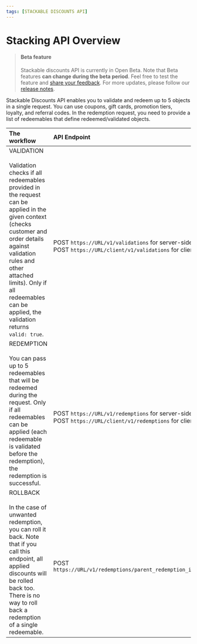 ```yaml
---
tags: [STACKABLE DISCOUNTS API]
---
```


# Stacking API Overview
<!-- theme: danger -->
> #### Beta feature
>
> Stackable discounts API is currently in Open Beta. Note that Beta features **can change during the beta period**. Feel free to test the feature and [share your feedback](https://www.voucherify.io/contact-support). For more updates, please follow our [release notes](https://support.voucherify.io/article/23-whats-new-in-voucherify).

Stackable Discounts API enables you to validate and redeem up to 5 objects in a single request. You can use coupons, gift cards, promotion tiers, loyalty, and referral codes. In the redemption request, you need to provide a list of redeemables that define redeemed/validated objects.

| **The workflow** | **API Endpoint** |
|:---|:---|
| VALIDATION<br><br>Validation checks if all redeemables provided in the request can be applied in the given context (checks customer and order details against validation rules and other attached limits). Only if all redeemables can be applied, the validation returns `valid: true`. | <br>POST `https://URL/v1/validations` for server-side<br>POST `https://URL/client/v1/validations` for client-side |
| REDEMPTION<br><br>You can pass up to 5 redeemables that will be redeemed during the request. Only if all redeemables can be applied (each redeemable is validated before the redemption), the redemption is successful. | <br>POST `https://URL/v1/redemptions` for server-side<br>POST `https://URL/client/v1/redemptions` for client-side |
| ROLLBACK<br><br>In the case of unwanted redemption, you can roll it back. Note that if you call this endpoint, all applied discounts will be rolled back too. There is no way to roll back a redemption of a single redeemable. | <br>POST `https://URL/v1/redemptions/parent_redemption_id/rollbacks` |
